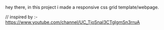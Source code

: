 hey there, in this project i made a responsive css grid template/webpage.

// inspired by :- https://www.youtube.com/channel/UC_TjoSnaI3CTgIgmSn3rruA
